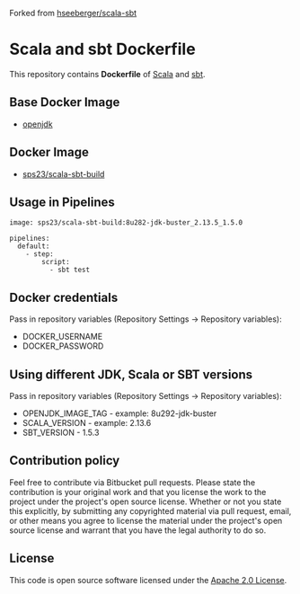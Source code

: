 Forked from [hseeberger/scala-sbt](https://github.com/hseeberger/scala-sbt)

# Scala and sbt Dockerfile

This repository contains **Dockerfile** of [Scala](http://www.scala-lang.org) and [sbt](http://www.scala-sbt.org).


## Base Docker Image

* [openjdk](https://hub.docker.com/_/openjdk)

## Docker Image 

* [sps23/scala-sbt-build](https://hub.docker.com/repository/docker/sps23/scala-sbt-build)

## Usage in Pipelines ##

```
image: sps23/scala-sbt-build:8u282-jdk-buster_2.13.5_1.5.0

pipelines:
  default:
    - step:
        script:
          - sbt test
```

## Docker credentials

Pass in repository variables (Repository Settings -> Repository variables):

* DOCKER_USERNAME
* DOCKER_PASSWORD

## Using different JDK, Scala or SBT versions

Pass in repository variables (Repository Settings -> Repository variables):

* OPENJDK_IMAGE_TAG - example: 8u292-jdk-buster
* SCALA_VERSION - example: 2.13.6
* SBT_VERSION - 1.5.3


## Contribution policy ##

Feel free to contribute via Bitbucket pull requests. Please state the contribution is your original work and that you license the work to the project under the project's open source license. Whether or not you state this explicitly, by submitting any copyrighted material via pull request, email, or other means you agree to license the material under the project's open source license and warrant that you have the legal authority to do so.


## License ##

This code is open source software licensed under the [Apache 2.0 License]("http://www.apache.org/licenses/LICENSE-2.0.html").